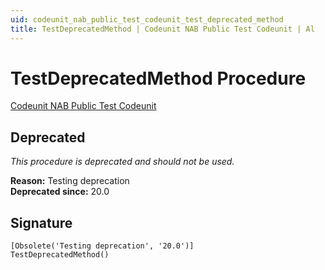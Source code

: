 ```yaml
---
uid: codeunit_nab_public_test_codeunit_test_deprecated_method
title: TestDeprecatedMethod | Codeunit NAB Public Test Codeunit | Al
---
```

# <a name="test_deprecated_method"></a>TestDeprecatedMethod Procedure

[Codeunit NAB Public Test Codeunit](index.md)

## <a name="deprecated"></a>Deprecated

*This procedure is deprecated and should not be used.*

**Reason:** Testing deprecation  
**Deprecated since:** 20.0

## <a name="signature"></a>Signature

```al
[Obsolete('Testing deprecation', '20.0')]
TestDeprecatedMethod()
```
